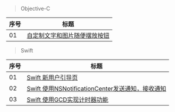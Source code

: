 

> Objective-C

序号 | 标题
------- | -------
01 | [自定制文字和图片随便摆放按钮](https://github.com/CalvinCheungCoder/Blog/blob/master/Objective-C/Objective-C%20%E6%8C%89%E9%92%AE%E6%98%BE%E7%A4%BA%E5%9B%BE%E7%89%87%E5%92%8C%E6%96%87%E5%AD%97.md)

> Swift

序号 | 标题
------- | -------
01 | [Swift 新用户引导页](https://github.com/CalvinCheungCoder/Blog/blob/master/Swift/Swift%20%E6%96%B0%E7%94%A8%E6%88%B7%E5%BC%95%E5%AF%BC%E9%A1%B5.md)
02 | [Swift 使用NSNotificationCenter发送通知，接收通知](https://github.com/CalvinCheungCoder/Blog/blob/master/Swift/Swift%20%E4%BD%BF%E7%94%A8NSNotificationCenter%E5%8F%91%E9%80%81%E9%80%9A%E7%9F%A5%EF%BC%8C%E6%8E%A5%E6%94%B6%E9%80%9A%E7%9F%A5.md)
03 | [Swift 使用GCD实现计时器功能](https://github.com/CalvinCheungCoder/Blog/blob/master/Swift/Swift%20%E4%BD%BF%E7%94%A8GCD%E5%AE%9E%E7%8E%B0%E8%AE%A1%E6%97%B6%E5%99%A8%E5%8A%9F%E8%83%BD.md)


